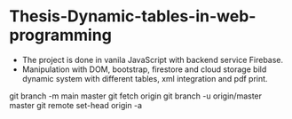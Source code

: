# Thesis-Dynamic-tables-in-web-programming

 - The project is done in vanila JavaScript with backend service Firebase.
 - Manipulation with DOM, bootstrap, firestore and cloud storage bild dynamic system with different tables, xml integration and pdf print.


git branch -m main master
git fetch origin
git branch -u origin/master master
git remote set-head origin -a
